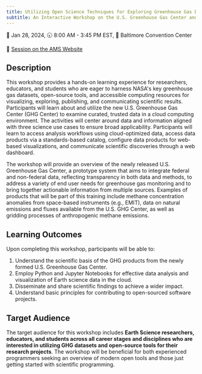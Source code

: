 ```yaml
---
title: Utilizing Open Science Techniques for Exploring Greenhouse Gas Data
subtitle: An Interactive Workshop on the U.S. Greenhouse Gas Center and VEDA Tools for use in Earth Science Research
---
```

📅 Jan 28, 2024, 🕣 8:00 AM - 3:45 PM EST, 📍 Baltimore Convention Center

🔗 [Session on the AMS Website](https://www.ametsoc.org/index.cfm/ams/education-careers/careers/professional-development/short-courses/advancing-open-science-an-interactive-workshop-on-harnessing-veda-for-earth-science-research-at-the-u-s-greenhouse-gas-center/)

## Description

This workshop provides a hands-on learning experience for researchers, educators, and students who are eager to harness NASA's key greenhouse gas datasets, open-source tools, and accessible computing resources for visualizing, exploring, publishing, and communicating scientific results. Participants will learn about and utilize the new U.S. Greenhouse Gas Center (GHG Center) to examine curated, trusted data in a cloud computing environment. The activities will center around data and information aligned with three science use cases to ensure broad applicability.  Participants will learn to access analysis workflows using cloud-optimized data, access data products via a standards-based catalog, configure data products for web-based visualizations, and communicate scientific discoveries through a web dashboard. 

The workshop will provide an overview of the newly released U.S. Greenhouse Gas Center, a prototype system that aims to integrate federal and non-federal data, reflecting transparency in both data and methods, to address a variety of end user needs for greenhouse gas monitoring and to bring together actionable information from multiple sources. Examples of products that will be part of this training include methane concentration anomalies from space-based instruments (e.g., EMIT), data on natural emissions and fluxes available from the U.S. GHG Center, as well as gridding processes of anthropogenic methane emissions. 

## Learning Outcomes

Upon completing this workshop, participants will be able to:

1. Understand the scientific basis of the GHG products from the newly formed U.S. Greenhouse Gas Center.
2. Employ Python and Jupyter Notebooks for effective data analysis and visualization of Earth science data in the cloud.
3. Disseminate and share scientific findings to achieve a wider impact.
4. Understand basic principles for contributing to open-sourced software projects.

## Target Audience

The target audience for this workshop includes **Earth Science researchers, educators, and students across all career stages and disciplines who are interested in utilizing GHG datasets and open-source tools for their research projects**. The workshop will be beneficial for both experienced programmers seeking an overview of modern open tools and those just getting started with scientific programming.
